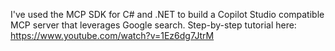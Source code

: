 I've used the MCP SDK for C# and .NET to build a Copilot Studio compatible MCP server that leverages Google search.
Step-by-step tutorial here: https://www.youtube.com/watch?v=1Ez6dg7JtrM
